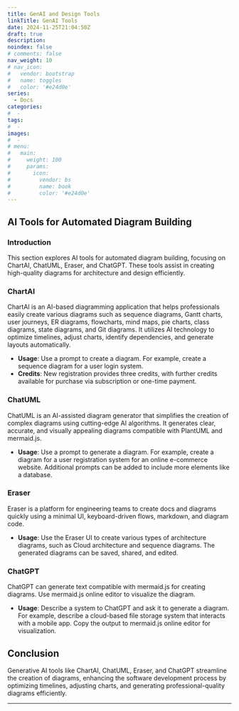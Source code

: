 ```yaml
---
title: GenAI and Design Tools
linkTitle: GenAI Tools
date: 2024-11-25T21:04:50Z
draft: true
description:
noindex: false
# comments: false
nav_weight: 10
# nav_icon:
#   vendor: bootstrap
#   name: toggles
#   color: '#e24d0e'
series:
  - Docs
categories:
#  -
tags:
#  -
images:
#  -
# menu:
#   main:
#     weight: 100
#     params:
#       icon:
#         vendor: bs
#         name: book
#         color: '#e24d0e'
---
```


## AI Tools for Automated Diagram Building

### Introduction

This section explores AI tools for automated diagram building, focusing on ChartAI, ChatUML, Eraser, and ChatGPT. These tools assist in creating high-quality diagrams for architecture and design efficiently.

### ChartAI

ChartAI is an AI-based diagramming application that helps professionals easily create various diagrams such as sequence diagrams, Gantt charts, user journeys, ER diagrams, flowcharts, mind maps, pie charts, class diagrams, state diagrams, and Git diagrams. It utilizes AI technology to optimize timelines, adjust charts, identify dependencies, and generate layouts automatically.

- **Usage**: Use a prompt to create a diagram. For example, create a sequence diagram for a user login system.
- **Credits**: New registration provides three credits, with further credits available for purchase via subscription or one-time payment.

### ChatUML

ChatUML is an AI-assisted diagram generator that simplifies the creation of complex diagrams using cutting-edge AI algorithms. It generates clear, accurate, and visually appealing diagrams compatible with PlantUML and mermaid.js.

- **Usage**: Use a prompt to generate a diagram. For example, create a diagram for a user registration system for an online e-commerce website. Additional prompts can be added to include more elements like a database.

### Eraser

Eraser is a platform for engineering teams to create docs and diagrams quickly using a minimal UI, keyboard-driven flows, markdown, and diagram code.

- **Usage**: Use the Eraser UI to create various types of architecture diagrams, such as Cloud architecture and sequence diagrams. The generated diagrams can be saved, shared, and edited.

### ChatGPT

ChatGPT can generate text compatible with mermaid.js for creating diagrams. Use mermaid.js online editor to visualize the diagram.

- **Usage**: Describe a system to ChatGPT and ask it to generate a diagram. For example, describe a cloud-based file storage system that interacts with a mobile app. Copy the output to mermaid.js online editor for visualization.

## Conclusion

Generative AI tools like ChartAI, ChatUML, Eraser, and ChatGPT streamline the creation of diagrams, enhancing the software development process by optimizing timelines, adjusting charts, and generating professional-quality diagrams efficiently.

---

